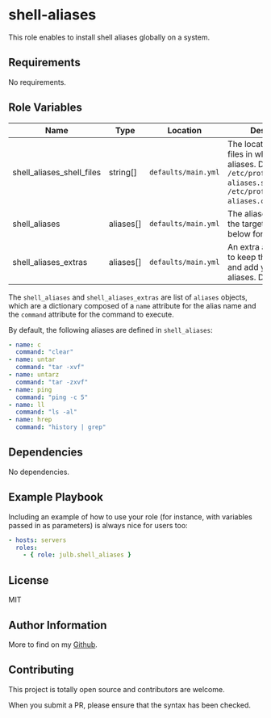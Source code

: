 # shell-aliases

This role enables to install shell aliases globally on a system.

## Requirements

No requirements.

## Role Variables

| Name                      | Type      | Location            | Description                                                                                                                                    |
| ------------------------- | --------- | ------------------- | ---------------------------------------------------------------------------------------------------------------------------------------------- |
| shell_aliases_shell_files | string[]  | `defaults/main.yml` | The location of shell files in which to write aliases. Defaults to `/etc/profile.d/custom-aliases.sh` and `/etc/profile.d/custom-aliases.csh`. |
| shell_aliases             | aliases[] | `defaults/main.yml` | The aliases to create on the target system. See below for defaults.                                                                            |
| shell_aliases_extras       | aliases[] | `defaults/main.yml` | An extra aliases object to keep the defaults and add your custom aliases. Defaults to `[]`.                                                    |

The `shell_aliases` and `shell_aliases_extras` are list of `aliases` objects, which are a dictionary composed of a `name` attribute for the alias name and the `command` attribute for the command to execute.

By default, the following aliases are defined in `shell_aliases`:

```yaml
- name: c
  command: "clear"
- name: untar
  command: "tar -xvf"
- name: untarz
  command: "tar -zxvf"
- name: ping
  command: "ping -c 5"
- name: ll
  command: "ls -al"
- name: hrep
  command: "history | grep"
```

## Dependencies

No dependencies.

## Example Playbook

Including an example of how to use your role (for instance, with variables passed in as parameters) is always nice for users too:

```yaml
- hosts: servers
  roles:
    - { role: julb.shell_aliases }
```

## License

MIT

## Author Information

More to find on my [Github](https://github.com/julb).

## Contributing

This project is totally open source and contributors are welcome.

When you submit a PR, please ensure that the syntax has been checked.
